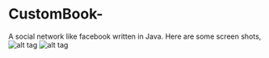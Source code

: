 # CustomBook-
A social network like facebook written in Java.
Here are some screen shots,
![alt tag](https://raw.github.com/tarpit27/CustomBook/master/screens/customBook1.png)
![alt tag](https://raw.github.com/tarpit27/CustomBook/master/screens/customBook2.png)
